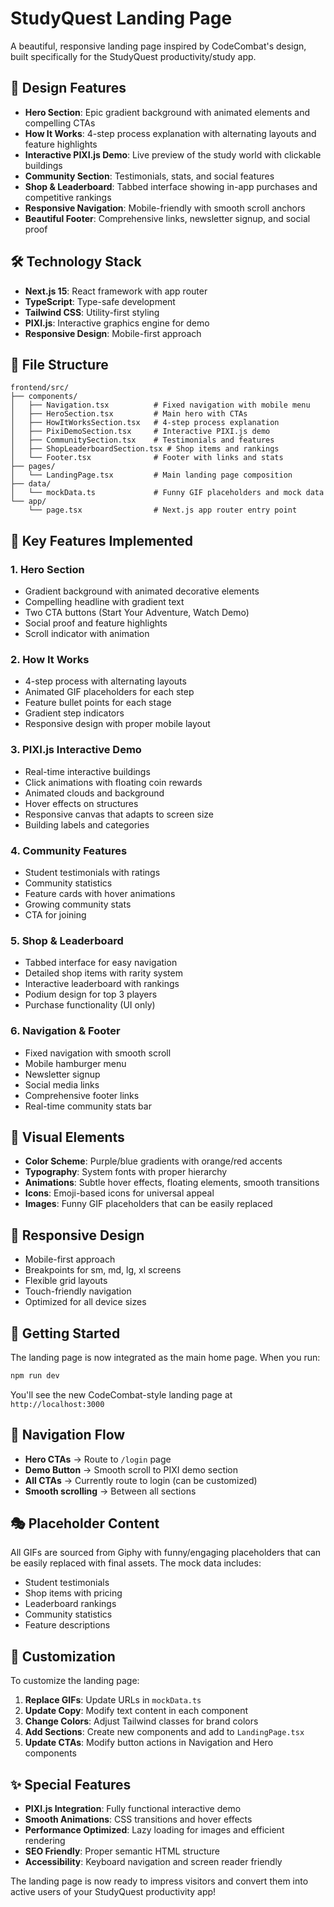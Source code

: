 # StudyQuest Landing Page

A beautiful, responsive landing page inspired by CodeCombat's design, built specifically for the StudyQuest productivity/study app.

## 🎨 Design Features

- **Hero Section**: Epic gradient background with animated elements and compelling CTAs
- **How It Works**: 4-step process explanation with alternating layouts and feature highlights
- **Interactive PIXI.js Demo**: Live preview of the study world with clickable buildings
- **Community Section**: Testimonials, stats, and social features
- **Shop & Leaderboard**: Tabbed interface showing in-app purchases and competitive rankings
- **Responsive Navigation**: Mobile-friendly with smooth scroll anchors
- **Beautiful Footer**: Comprehensive links, newsletter signup, and social proof

## 🛠️ Technology Stack

- **Next.js 15**: React framework with app router
- **TypeScript**: Type-safe development
- **Tailwind CSS**: Utility-first styling
- **PIXI.js**: Interactive graphics engine for demo
- **Responsive Design**: Mobile-first approach

## 📁 File Structure

```
frontend/src/
├── components/
│   ├── Navigation.tsx          # Fixed navigation with mobile menu
│   ├── HeroSection.tsx         # Main hero with CTAs
│   ├── HowItWorksSection.tsx   # 4-step process explanation
│   ├── PixiDemoSection.tsx     # Interactive PIXI.js demo
│   ├── CommunitySection.tsx    # Testimonials and features
│   ├── ShopLeaderboardSection.tsx # Shop items and rankings
│   └── Footer.tsx              # Footer with links and stats
├── pages/
│   └── LandingPage.tsx         # Main landing page composition
├── data/
│   └── mockData.ts             # Funny GIF placeholders and mock data
└── app/
    └── page.tsx                # Next.js app router entry point
```

## 🎯 Key Features Implemented

### 1. Hero Section

- Gradient background with animated decorative elements
- Compelling headline with gradient text
- Two CTA buttons (Start Your Adventure, Watch Demo)
- Social proof and feature highlights
- Scroll indicator with animation

### 2. How It Works

- 4-step process with alternating layouts
- Animated GIF placeholders for each step
- Feature bullet points for each stage
- Gradient step indicators
- Responsive design with proper mobile layout

### 3. PIXI.js Interactive Demo

- Real-time interactive buildings
- Click animations with floating coin rewards
- Animated clouds and background
- Hover effects on structures
- Responsive canvas that adapts to screen size
- Building labels and categories

### 4. Community Features

- Student testimonials with ratings
- Community statistics
- Feature cards with hover animations
- Growing community stats
- CTA for joining

### 5. Shop & Leaderboard

- Tabbed interface for easy navigation
- Detailed shop items with rarity system
- Interactive leaderboard with rankings
- Podium design for top 3 players
- Purchase functionality (UI only)

### 6. Navigation & Footer

- Fixed navigation with smooth scroll
- Mobile hamburger menu
- Newsletter signup
- Social media links
- Comprehensive footer links
- Real-time community stats bar

## 🎨 Visual Elements

- **Color Scheme**: Purple/blue gradients with orange/red accents
- **Typography**: System fonts with proper hierarchy
- **Animations**: Subtle hover effects, floating elements, smooth transitions
- **Icons**: Emoji-based icons for universal appeal
- **Images**: Funny GIF placeholders that can be easily replaced

## 📱 Responsive Design

- Mobile-first approach
- Breakpoints for sm, md, lg, xl screens
- Flexible grid layouts
- Touch-friendly navigation
- Optimized for all device sizes

## 🚀 Getting Started

The landing page is now integrated as the main home page. When you run:

```bash
npm run dev
```

You'll see the new CodeCombat-style landing page at `http://localhost:3000`

## 🔗 Navigation Flow

- **Hero CTAs** → Route to `/login` page
- **Demo Button** → Smooth scroll to PIXI demo section
- **All CTAs** → Currently route to login (can be customized)
- **Smooth scrolling** → Between all sections

## 🎭 Placeholder Content

All GIFs are sourced from Giphy with funny/engaging placeholders that can be easily replaced with final assets. The mock data includes:

- Student testimonials
- Shop items with pricing
- Leaderboard rankings
- Community statistics
- Feature descriptions

## 🔧 Customization

To customize the landing page:

1. **Replace GIFs**: Update URLs in `mockData.ts`
2. **Update Copy**: Modify text content in each component
3. **Change Colors**: Adjust Tailwind classes for brand colors
4. **Add Sections**: Create new components and add to `LandingPage.tsx`
5. **Update CTAs**: Modify button actions in Navigation and Hero components

## ✨ Special Features

- **PIXI.js Integration**: Fully functional interactive demo
- **Smooth Animations**: CSS transitions and hover effects
- **Performance Optimized**: Lazy loading for images and efficient rendering
- **SEO Friendly**: Proper semantic HTML structure
- **Accessibility**: Keyboard navigation and screen reader friendly

The landing page is now ready to impress visitors and convert them into active users of your StudyQuest productivity app!
